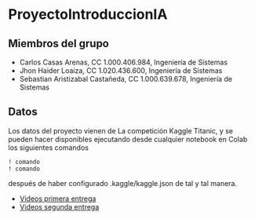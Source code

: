 # ProyectoIntroduccionIA

## Miembros del grupo
* Carlos Casas Arenas, CC 1.000.406.984, Ingeniería de Sistemas
* Jhon Haider Loaiza, CC 1.020.436.600, Ingeniería de Sistemas
* Sebastian Aristizabal Castañeda, CC 1.000.639.678, Ingeniería de Sistemas

## Datos
Los datos del proyecto vienen de La competición Kaggle Titanic, y se pueden hacer disponibles ejecutando desde cualquier notebook en Colab los siguientes comandos

```
! comando
! comando
```

después de haber configurado .kaggle/kaggle.json de tal y tal manera.

* [Videos primera entrega](link)
* [Videos segunda entrega](link)
